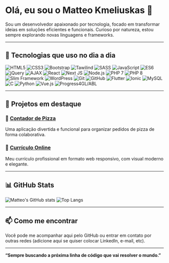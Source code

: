 # Olá, eu sou o Matteo Kmeliuskas 👋

Sou um desenvolvedor apaixonado por tecnologia, focado em transformar ideias em soluções eficientes e funcionais. Curioso por natureza, estou sempre explorando novas linguagens e frameworks.

---

## 🧠 Tecnologias que uso no dia a dia

![HTML5](https://img.shields.io/badge/HTML5-E34F26?style=flat&logo=html5&logoColor=white)
![CSS3](https://img.shields.io/badge/CSS3-1572B6?style=flat&logo=css&logoColor=white)
![Bootstrap](https://img.shields.io/badge/-Bootstrap-7952B3?style=flat&logo=bootstrap&logoColor=white)
![Tawilind](https://img.shields.io/badge/Tailwind_CSS-38B2AC?style=flat&logo=tailwind-css&logoColor=white)
![SASS](https://img.shields.io/badge/-SASS-CC6699?style=flat&logo=sass&logoColor=white)
![JavaScript](https://img.shields.io/badge/-JavaScript-F7DF1E?style=flat&logo=javascript&logoColor=black)
![ES6](https://img.shields.io/badge/-ES6-F7DF1E?style=flat&logo=javascript&logoColor=black)
![jQuery](https://img.shields.io/badge/-jQuery-0769AD?style=flat&logo=jquery&logoColor=white)
![AJAX](https://img.shields.io/badge/AJAX-0D6EFD?style=flat&logo=jquery&logoColor=white)
![React](https://img.shields.io/badge/React.js-61DAFB?style=flat&logo=react&logoColor=black)
![Next JS](https://img.shields.io/badge/Next.js-000000?style=flat&logo=next.js&logoColor=white)
![Node.js](https://img.shields.io/badge/Node.js-339933?style=flat&logo=nodedotjs&logoColor=white)
![PHP 7](https://img.shields.io/badge/PHP_7-777BB4?style=flat&logo=php&logoColor=white)
![PHP 8](https://img.shields.io/badge/PHP_8-8892BF?style=flat&logo=php&logoColor=white)
![Slim Framework](https://img.shields.io/badge/Slim_Framework-74C043?style=flat&logo=&logoColor=white)
![WordPress](https://img.shields.io/badge/WordPress-21759B?style=flat&logo=wordpress&logoColor=white)
![Git](https://img.shields.io/badge/Git-F05032?style=flat&logo=git&logoColor=white)
![GitHub](https://img.shields.io/badge/GitHub-181717?style=flat&logo=github&logoColor=white)
![Flutter](https://img.shields.io/badge/-Flutter-02569B?style=flat&logo=flutter&logoColor=white)
![Ionic](https://img.shields.io/badge/-Ionic-3880FF?style=flat&logo=ionic&logoColor=white)
![MySQL](https://img.shields.io/badge/-MySQL-4479A1?style=flat&logo=mysql&logoColor=white)
![C](https://img.shields.io/badge/-C-00599C?style=flat&logo=c&logoColor=white)
![Python](https://img.shields.io/badge/-Python-3776AB?style=flat&logo=python&logoColor=white)
![Vue.js](https://img.shields.io/badge/-Vue.js-4FC08D?style=flat&logo=vue.js&logoColor=white)
![Progress4GL/ABL](https://img.shields.io/badge/-Progress4GL/ABL-0085CA?style=flat)



---

## 🚀 Projetos em destaque

### 🍕 [Contador de Pizza](https://kmeliuskas.github.io/Contador_de_Pizza_Online/)
Uma aplicação divertida e funcional para organizar pedidos de pizza de forma colaborativa.

### 📄 [Currículo Online](https://kmeliuskas.github.io/matteocurriculo.github.io/)
Meu currículo profissional em formato web responsivo, com visual moderno e elegante.

---

## 📊 GitHub Stats

![Matteo's GitHub stats](https://github-readme-stats.vercel.app/api?username=Kmeliuskas&show_icons=true&theme=tokyonight)
![Top Langs](https://github-readme-stats.vercel.app/api/top-langs/?username=Kmeliuskas&layout=compact&theme=tokyonight)

---

## 📫 Como me encontrar

Você pode me acompanhar aqui pelo GitHub ou entrar em contato por outras redes (adicione aqui se quiser colocar LinkedIn, e-mail, etc).

---

**“Sempre buscando a próxima linha de código que vai resolver o mundo.”**
